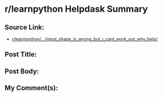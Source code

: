 # r/learnpython Helpdask Summary
## Source Link:
  * [
  r/learnpython/.../input_shape_is_wrong_but_i_cant_work_out_why_help/
  ](
  https://www.reddit.com/r/learnpython/comments/dz64kt/input_shape_is_wrong_but_i_cant_work_out_why_help/
  )
## Post Title:
  
## Post Body:
  >

## My Comment(s):
  > 
